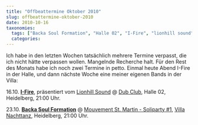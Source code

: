 ```yaml
---
title: "Offbeattermine Oktober 2010"
slug: offbeattermine-oktober-2010
date: 2010-10-16
taxonomies:
  tags: ["Backa Soul Formation", "Halle 02", "I-Fire", "lionhill sound", "Live", "villa nachttanz", "Musik"]
  categories: 
---
```


<p>Ich habe in den letzten Wochen tatsächlich mehrere Termine verpasst, die ich nicht hätte verpassen wollen. Mangelnde Recherche halt. Für den Rest des Monats habe ich noch zwei Termine in petto. Einmal heute Abend I-Fire in der Halle, und dann nächste Woche eine meiner eigenen Bands in der Villa:

16.10. <a href="http://www.i-fire-sound.com/"><strong>I-Fire</strong></a>, präsentiert vom <a href="www.myspace.com/lionhillsound">Lionhill Sound</a> @ <a href="http://www.halle02.de/programm/termin/2010/oktober/dub-club-mit-i-fire.html">Dub Club</a>, Halle 02, Heidelberg, 21:00 Uhr.

23.10. <a href="http://www.backasoul.com"><strong>Backa Soul Formation</strong></a> @ <a href="http://www.facebook.com/home.php?#!/event.php?eid=159045887458533">Mouvement St. Martin - Soliparty #1</a>, <a href="http://www.villanachttanz.de/">Villa Nachttanz</a>, Heidelberg, 21:00 Uhr.</p>